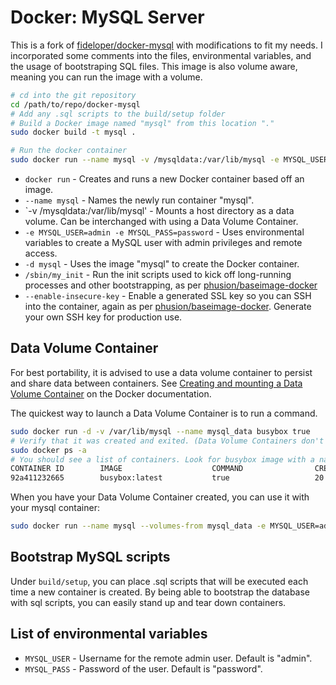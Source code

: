 # Docker: MySQL Server

This is a fork of [fideloper/docker-mysql](https://github.com/fideloper/docker-mysql) with modifications to fit my needs. I incorporated some comments into the files, environmental variables, and the usage of bootstraping SQL files. This image is also volume aware, meaning you can run the image with a volume.

```bash
# cd into the git repository
cd /path/to/repo/docker-mysql
# Add any .sql scripts to the build/setup folder
# Build a Docker image named "mysql" from this location "."
sudo docker build -t mysql .

# Run the docker container
sudo docker run --name mysql -v /mysqldata:/var/lib/mysql -e MYSQL_USER=admin -e MYSQL_PASS=password -d mysql /sbin/my_init --enable-insecure-key
```

* `docker run` - Creates and runs a new Docker container based off an image.
* `--name mysql` - Names the newly run container "mysql".
* `-v /mysqldata:/var/lib/mysql' - Mounts a host directory as a data volume. Can be interchanged with using a Data Volume Container.
* `-e MYSQL_USER=admin -e MYSQL_PASS=password` - Uses environmental variables to create a MySQL user with admin privileges and remote access.
* `-d mysql` - Uses the image "mysql" to create the Docker container.
* `/sbin/my_init` - Run the init scripts used to kick off long-running processes and other bootstrapping, as per [phusion/baseimage-docker](https://github.com/phusion/baseimage-docker)
* `--enable-insecure-key` - Enable a generated SSL key so you can SSH into the container, again as per [phusion/baseimage-docker](https://github.com/phusion/baseimage-docker). Generate your own SSH key for production use.

## Data Volume Container

For best portability, it is advised to use a data volume container to persist and share data between containers. See [Creating and mounting a Data Volume Container](https://docs.docker.com/userguide/dockervolumes/#creating-and-mounting-a-data-volume-container) on the Docker documentation.

The quickest way to launch a Data Volume Container is to run a command.

```bash
sudo docker run -d -v /var/lib/mysql --name mysql_data busybox true
# Verify that it was created and exited. (Data Volume Containers don't need to be running to use them)
sudo docker ps -a
# You should see a list of containers. Look for busybox image with a name "mysql_data"
CONTAINER ID        IMAGE                    COMMAND                CREATED             STATUS                      PORTS                         NAMES
92a411232665        busybox:latest           true                   20 seconds ago      Exited (0) 19 seconds ago                                 mysql_data
```

When you have your Data Volume Container created, you can use it with your mysql container:

```bash
sudo docker run --name mysql --volumes-from mysql_data -e MYSQL_USER=admin -e MYSQL_PASS=password -d mysql /sbin/my_init --enable-insecure-key
```

## Bootstrap MySQL scripts

Under `build/setup`, you can place .sql scripts that will be executed each time a new container is created. By being able to bootstrap the database with sql scripts, you can easily stand up and tear down containers. 

## List of environmental variables
* `MYSQL_USER` - Username for the remote admin user. Default is "admin".
* `MYSQL_PASS` - Password of the user. Default is "password".